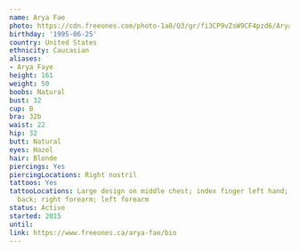 ```yaml
---
name: Arya Fae
photo: https://cdn.freeones.com/photo-1a0/Q3/gr/fi3CP9vZsW9CF4pzd6/Arya-Fae-avatar_teaser.jpg?c=1649256837
birthday: '1995-06-25'
country: United States
ethnicity: Caucasian
aliases:
- Arya Faye
height: 161
weight: 50
boobs: Natural
bust: 32
cup: B
bra: 32b
waist: 22
hip: 32
butt: Natural
eyes: Hazel
hair: Blonde
piercings: Yes
piercingLocations: Right nostril
tattoos: Yes
tattooLocations: Large design on middle chest; index finger left hand; text on upper
  back; right forearm; left forearm
status: Active
started: 2015
until:
link: https://www.freeones.ca/arya-fae/bio
---
```

